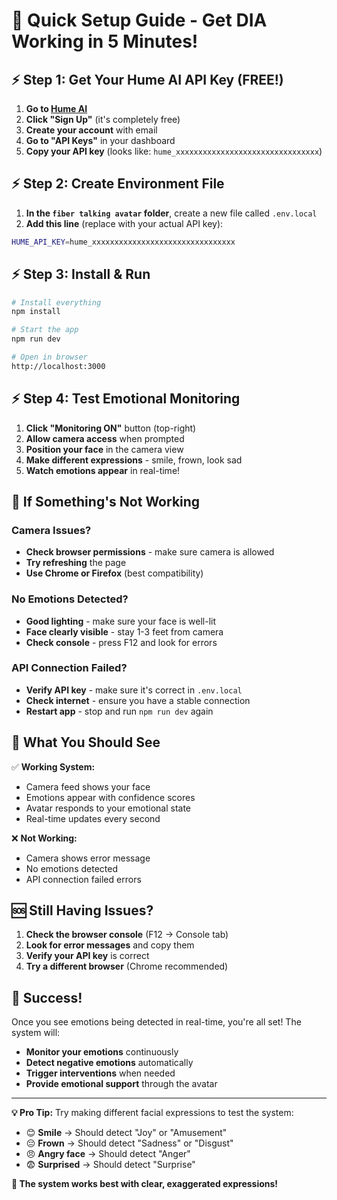 # 🚀 **Quick Setup Guide - Get DIA Working in 5 Minutes!**

## ⚡ **Step 1: Get Your Hume AI API Key (FREE!)**

1. **Go to [Hume AI](https://hume.ai/)**
2. **Click "Sign Up"** (it's completely free)
3. **Create your account** with email
4. **Go to "API Keys"** in your dashboard
5. **Copy your API key** (looks like: `hume_xxxxxxxxxxxxxxxxxxxxxxxxxxxxxxxx`)

## ⚡ **Step 2: Create Environment File**

1. **In the `fiber talking avatar` folder**, create a new file called `.env.local`
2. **Add this line** (replace with your actual API key):

```bash
HUME_API_KEY=hume_xxxxxxxxxxxxxxxxxxxxxxxxxxxxxxxx
```

## ⚡ **Step 3: Install & Run**

```bash
# Install everything
npm install

# Start the app
npm run dev

# Open in browser
http://localhost:3000
```

## ⚡ **Step 4: Test Emotional Monitoring**

1. **Click "Monitoring ON"** button (top-right)
2. **Allow camera access** when prompted
3. **Position your face** in the camera view
4. **Make different expressions** - smile, frown, look sad
5. **Watch emotions appear** in real-time!

## 🔧 **If Something's Not Working**

### **Camera Issues?**

- **Check browser permissions** - make sure camera is allowed
- **Try refreshing** the page
- **Use Chrome or Firefox** (best compatibility)

### **No Emotions Detected?**

- **Good lighting** - make sure your face is well-lit
- **Face clearly visible** - stay 1-3 feet from camera
- **Check console** - press F12 and look for errors

### **API Connection Failed?**

- **Verify API key** - make sure it's correct in `.env.local`
- **Check internet** - ensure you have a stable connection
- **Restart app** - stop and run `npm run dev` again

## 🎯 **What You Should See**

✅ **Working System:**

- Camera feed shows your face
- Emotions appear with confidence scores
- Avatar responds to your emotional state
- Real-time updates every second

❌ **Not Working:**

- Camera shows error message
- No emotions detected
- API connection failed errors

## 🆘 **Still Having Issues?**

1. **Check the browser console** (F12 → Console tab)
2. **Look for error messages** and copy them
3. **Verify your API key** is correct
4. **Try a different browser** (Chrome recommended)

## 🎉 **Success!**

Once you see emotions being detected in real-time, you're all set! The system will:

- **Monitor your emotions** continuously
- **Detect negative emotions** automatically
- **Trigger interventions** when needed
- **Provide emotional support** through the avatar

---

**💡 Pro Tip:** Try making different facial expressions to test the system:

- 😊 **Smile** → Should detect "Joy" or "Amusement"
- 😔 **Frown** → Should detect "Sadness" or "Disgust"
- 😠 **Angry face** → Should detect "Anger"
- 😨 **Surprised** → Should detect "Surprise"

**🎯 The system works best with clear, exaggerated expressions!**
